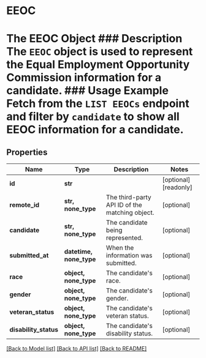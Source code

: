 # EEOC

# The EEOC Object ### Description The `EEOC` object is used to represent the Equal Employment Opportunity Commission information for a candidate.  ### Usage Example Fetch from the `LIST EEOCs` endpoint and filter by `candidate` to show all EEOC information for a candidate.
## Properties
Name | Type | Description | Notes
------------ | ------------- | ------------- | -------------
**id** | **str** |  | [optional] [readonly] 
**remote_id** | **str, none_type** | The third-party API ID of the matching object. | [optional] 
**candidate** | **str, none_type** | The candidate being represented. | [optional] 
**submitted_at** | **datetime, none_type** | When the information was submitted. | [optional] 
**race** | **object, none_type** | The candidate&#39;s race. | [optional] 
**gender** | **object, none_type** | The candidate&#39;s gender. | [optional] 
**veteran_status** | **object, none_type** | The candidate&#39;s veteran status. | [optional] 
**disability_status** | **object, none_type** | The candidate&#39;s disability status. | [optional] 

[[Back to Model list]](../README.md#documentation-for-models) [[Back to API list]](../README.md#documentation-for-api-endpoints) [[Back to README]](../README.md)


